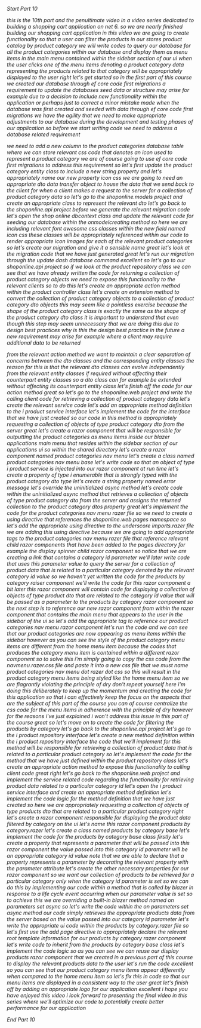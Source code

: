 *Start Part 10*

*this is the 10th part and the penultimate video in a video series dedicated to building a shopping cart application on net 6. so we are nearly finished building our shopping cart application in this video we are going to create functionality so that a user can filter the products in our stores product catalog by product category we will write codes to query our database for all the product categories within our database and display them as menu items in the main menu contained within the sidebar section of our ui when the user clicks one of the menu items denoting a product category data representing the products related to that category will be appropriately displayed to the user right let's get started so in the first part of this course we created our database through ef core code first migrations a requirement to update the databases seed data or structure may arise for example due to a decision to include new functionality within the application or perhaps just to correct a minor mistake made when the database was first created and seeded with data through ef core code first migrations we have the agility that we need to make appropriate adjustments to our database during the development and testing phases of our application so before we start writing code we need to address a database related requirement*

*we need to add a new column to the product categories database table where we can store relevant css code that denotes an icon used to represent a product category we are of course going to use ef core code first migrations to address this requirement so let's first update the product category entity class to include a new string property and let's appropriately name our new property icon css we are going to need an appropriate dto data transfer object to house the data that we send back to the client for when a client makes a request to the server for a collection of product category data so let's go to the shoponline.models project and create an appropriate class to represent the relevant dto let's go back to the shoponline.api project before we generate the relevant migration code let's open the shop online dbcontext class and update the relevant code for seeding our database within the onmodelcreating method
so here we are including relevant font awesome css classes within the new field named icon css these classes will be appropriately referenced within our code to render appropriate icon images for each of the relevant product categories so let's create our migration and give it a sensible name
great let's look at the migration code that we have just generated great let's run our migration through the update dash database command
excellent so let's go to our shoponline.api project so if we look at the product repository class we can see that we have already written the code for returning a collection of product category objects we need to expose this functionality to the relevant clients so to do this let's create an appropriate action method within the product controller class let's create an extension method to convert the collection of product category objects to a collection of
product category dto objects this may seem like a pointless exercise because the shape of the product category class is exactly the same as the shape of the product category dto class it is important to understand that even though this step may seem unnecessary that we are doing this due to design best practices why is this the design best practice in the future a new requirement may arise for example where a client may require additional data to be returned*

*from the relevant action method we want to maintain a clear separation of concerns between the dto classes and
the corresponding entity classes the reason for this is that the relevant
dto classes can evolve independently from the relevant entity classes if
required without affecting their counterpart entity classes
so a dto class can for example be extended without affecting its counterpart entity class
let's finish off the code for our action method
great so let's go to the shoponline.web project and write the calling client
code for retrieving a collection of product category data let's create the relevant service code
let's add an appropriate method definition to the i product service interface
let's implement the code for the interface that we have just created
so our code in this method is appropriately requesting a collection of objects of type product category dto
from the server great
let's create a razor component that will be responsible for outputting the product categories as menu items inside
our blazer applications main menu that resides within the sidebar section of our applications ui
so within the shared directory let's create a razor component named product categories nav menu
let's create a class named product categories nav menu base
let's write code so that an object of type i product service is injected into our razor component at
run time let's create a property of type i
enumerable that is strongly typed with the product category dto type
let's create a string property named error message
let's override the uninitialized async method
let's create code within the uninitialized async method that retrieves a collection of objects of
type product category dto from the server and assigns the returned collection to the product category dtos
property great let's implement the code for the product categories nav menu razer file
so we need to create a using directive that references the shoponline.web.pages
namespace so let's add the appropriate using directive to the underscore imports.razer file
we are adding this using directive because we are going to add appropriate tags
to the product categories nav menu razer file that reference relevant child razor
components that have been added to the pages directory
for example the display spinner child razor component
so notice that we are creating a link that contains a category id parameter
we'll later write code that uses this parameter value to query the server for a collection of product data that is
related to a particular category denoted by the relevant category id value
so we haven't yet written the code for the products by category raiser component
we'll write the code for this razor component a bit later this razor component will contain code
for displaying a collection of objects of type product dto that are related to the category id
value that will be passed as a parameter to the products by category razor component
so the next step is to reference our new razor component from within the razer
component that contains the main menu that appears to the user in the sidebar
of the ui so let's add the appropriate tag to reference our product categories nav
menu razor component
let's run the code
and we can see that our product categories are now appearing as menu items within the sidebar
however as you can see the style of the product category menu items are different from
the home menu item because the codes that produces the category menu item is contained within a
different razor component
so to solve this i'm simply going to copy the css code from the navmenu.razer.css file and paste it into
a new css file that we must name product categories nav menu dot razer dot css
so this will result in the product category menu items being styled like
the home menu item so we are flagrantly violating the
principle of dry don't repeat yourself here i'm doing this deliberately to keep up
the momentum and creating the code for this application so that i can effectively keep the focus on the
aspects that are the subject of this part of the course you can of course centralize the css
code for the menu items in adherence with the principle of dry however for the reasons i've just explained i won't
address this issue in this part of the course
great so let's move on to create the code for filtering the products by category
let's go back to the shoponline.api project let's go to the i product repository
interface let's create a new method definition within the i product repository
interface the code that we'll implement for this method will be responsible for
retrieving a collection of product data that is related to a particular product category
so let's implement the code for the method that we have just defined within the product repository class
let's create an appropriate action method to expose this functionality to calling client code
great right let's go back to the shoponline.web project and implement the
service related code regarding the functionality for retrieving product data related to a particular category id
let's open the i product service interface and create an appropriate method definition
let's implement the code logic for the method definition that we have just created
so here we are appropriately requesting a collection of objects of type products dto
that are related to a particular product category
right let's create a razor component responsible for displaying the product data filtered by category on the ui
let's name this razor component products by category.razer
let's create a class named products by category base
let's implement the code for the products by category base class
firstly let's create a property that represents a parameter that will be passed into this razor component
the value passed into this category id parameter will be an appropriate
category id value note that we are able to declare that a property represents a parameter
by decorating the relevant property with the parameter attribute
let's create the other necessary properties for our razor component
so we want our collection of products to be retrieved for a particular category only when the category id parameter is
set so we can do this by implementing our code within a method that is called by
blazer in response to a life cycle event occurring when our parameter value is set
so to achieve this we are overriding a built-in blazer method named on parameters set async
so let's write the code within the on parameters set async method our code simply retrieves the
appropriate products data from the server based on the value passed into our category id parameter
let's write the appropriate ui code within the products by category.razer file
so let's first use the add page directive to appropriately declare the relevant root template information for
our products by category razer component
let's write code to inherit from the products by category base class
let's implement the code logic
so as you can see we can reuse our display products razor component
that we created in a previous part of this course to display the relevant products data to the user
let's run the code
excellent
so you can see that our product category menu items appear differently when compared to the home menu item
so let's fix this in code so that our menu items are displayed in a consistent
way to the user
great let's finish off by adding an appropriate logo for our application
excellent i hope you have enjoyed this video i look forward to presenting the final
video in this series where we'll optimize our code to potentially create better performance
for our application*

*End Part 10*
